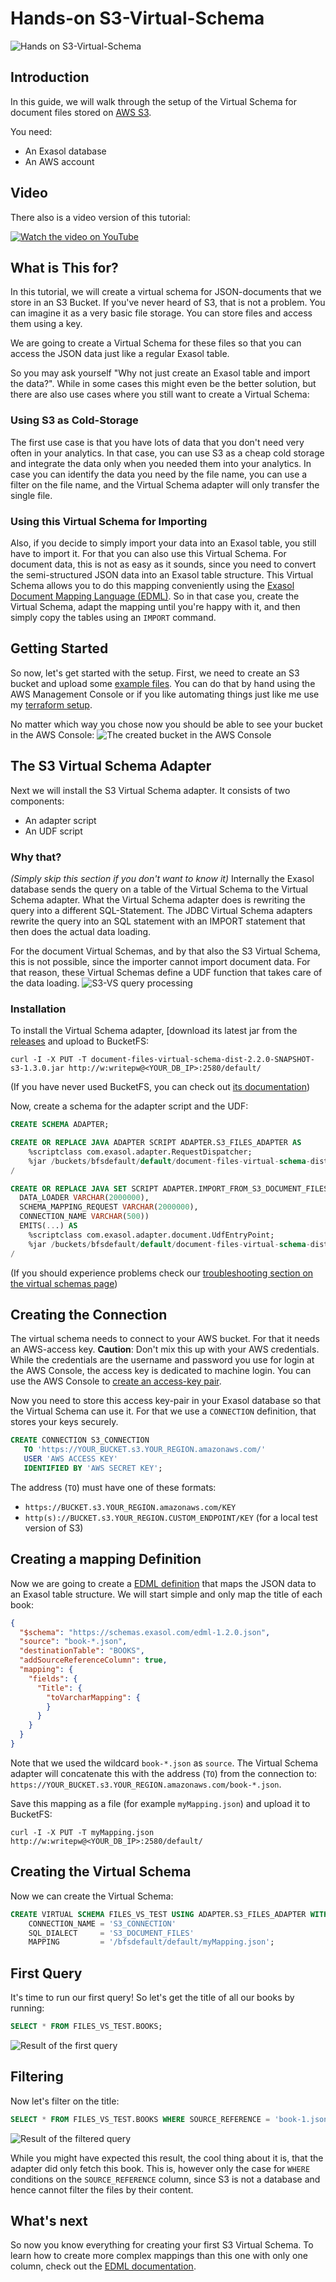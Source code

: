 # Hands-on S3-Virtual-Schema

![Hands on S3-Virtual-Schema](./title.png)

## Introduction

In this guide, we will walk through the setup of the Virtual Schema for document files stored on [AWS S3](https://aws.amazon.com/s3/).

You need:

* An Exasol database
* An AWS account

## Video

There also is a video version of this tutorial:

[![Watch the video on YouTube](video.png)](https://youtu.be/Ot4tlVc57GA)


## What is This for?

In this tutorial, we will create a virtual schema for JSON-documents that we store in an S3 Bucket.
If you've never heard of S3, that is not a problem. You can imagine it as a very basic file storage.
You can store files and access them using a key.

We are going to create a Virtual Schema for these files so that you can access the JSON data just like a regular Exasol table.

So you may ask yourself "Why not just create an Exasol table and import the data?".
While in some cases this might even be the better solution, but there are also use cases where you still want to create a Virtual Schema:

### Using S3 as Cold-Storage

The first use case is that you have lots of data that you don't need very often in your analytics.
In that case, you can use S3 as a cheap cold storage and integrate the data only when you needed them into your analytics.
In case you can identify the data you need by the file name, you can use a filter on the file name, and the Virtual Schema adapter will only transfer the single file.

### Using this Virtual Schema for Importing

Also, if you decide to simply import your data into an Exasol table, you still have to import it.
For that you can also use this Virtual Schema.
For document data, this is not as easy as it sounds, since you need to convert the semi-structured JSON data into an Exasol table structure.
This Virtual Schema allows you to do this mapping conveniently using the [Exasol Document Mapping Language (EDML)][edml-guide].
So in that case you, create the Virtual Schema, adapt the mapping until you're happy with it, and then simply copy the tables using an `IMPORT` command. 

## Getting Started

So now, let's get started with the setup.
First, we need to create an S3 bucket and upload some [example files](./books).
You can do that by hand using the AWS Management Console or if you like automating things just like me use my [terraform setup](terraform_setup.md).

No matter which way you chose now you should be able to see your bucket in the AWS Console:
![The created bucket in the AWS Console](awsBucket.png)

## The S3 Virtual Schema Adapter

Next we will install the S3 Virtual Schema adapter.
It consists of two components:

* An adapter script
* An UDF script

### Why that?
*(Simply skip this section if you don't want to know it)*
Internally the Exasol database sends the query on a table of the Virtual Schema to the Virtual Schema adapter.
What the Virtual Schema adapter does is rewriting the query into a different SQL-Statement.
The JDBC Virtual Schema adapters rewrite the query into an SQL statement with an IMPORT statement that then does the actual data loading.

For the document Virtual Schemas, and by that also the S3 Virtual Schema, this is not possible, since the importer cannot import document data.
For that reason, these Virtual Schemas define a UDF function that takes care of the data loading.
![S3-VS query processing](./s3VirtualSchemaUdfCall.png)

### Installation

To install the Virtual Schema adapter, [download its latest jar from the [releases](https://github.com/exasol/s3-document-files-virtual-schema/releases) and upload to BucketFS:

``` shell script
curl -I -X PUT -T document-files-virtual-schema-dist-2.2.0-SNAPSHOT-s3-1.3.0.jar http://w:writepw@<YOUR_DB_IP>:2580/default/
```

(If you have never used BucketFS, you can check out [its documentation](https://docs.exasol.com/database_concepts/bucketfs/bucketfs.htm))

Now, create a schema for the adapter script and the UDF:

```sql
CREATE SCHEMA ADAPTER;

CREATE OR REPLACE JAVA ADAPTER SCRIPT ADAPTER.S3_FILES_ADAPTER AS
    %scriptclass com.exasol.adapter.RequestDispatcher;
    %jar /buckets/bfsdefault/default/document-files-virtual-schema-dist-2.2.0-SNAPSHOT-s3-1.3.0.jar;
/

CREATE OR REPLACE JAVA SET SCRIPT ADAPTER.IMPORT_FROM_S3_DOCUMENT_FILES(
  DATA_LOADER VARCHAR(2000000),
  SCHEMA_MAPPING_REQUEST VARCHAR(2000000),
  CONNECTION_NAME VARCHAR(500))
  EMITS(...) AS
    %scriptclass com.exasol.adapter.document.UdfEntryPoint;
    %jar /buckets/bfsdefault/default/document-files-virtual-schema-dist-2.2.0-SNAPSHOT-s3-1.3.0.jar;
/
```

(If you should experience problems check our [troubleshooting section on the virtual schemas page](https://docs.exasol.com/database_concepts/virtual_schema/user_guide.htm))

## Creating the Connection

The virtual schema needs to connect to your AWS bucket.
For that it needs an AWS-access key. 
**Caution**: Don't mix this up with your AWS credentials. 
While the credentials are the username and password you use for login at the AWS Console, the access key is dedicated to machine login.
You can use the AWS Console to [create an access-key pair](https://docs.aws.amazon.com/IAM/latest/UserGuide/id_credentials_access-keys.html#Using_CreateAccessKey).

Now you need to store this access key-pair in your Exasol database so that the Virtual Schema can use it. 
For that we use a `CONNECTION` definition, that stores your keys securely.

 ```sql
CREATE CONNECTION S3_CONNECTION
    TO 'https://YOUR_BUCKET.s3.YOUR_REGION.amazonaws.com/'
    USER 'AWS ACCESS KEY'
    IDENTIFIED BY 'AWS SECRET KEY';
``` 

The address (`TO`) must have one of these formats:

* `https://BUCKET.s3.YOUR_REGION.amazonaws.com/KEY`
* `http(s)://BUCKET.s3.YOUR_REGION.CUSTOM_ENDPOINT/KEY` (for a local test version of S3)

## Creating a mapping Definition

Now we are going to create a [EDML definition][edml-guide] that maps the JSON data to an Exasol table structure.
We will start simple and only map the title of each book:

```json
{
  "$schema": "https://schemas.exasol.com/edml-1.2.0.json",
  "source": "book-*.json",
  "destinationTable": "BOOKS",
  "addSourceReferenceColumn": true,
  "mapping": {
    "fields": {
      "Title": {
        "toVarcharMapping": {
        }
      }
    }
  }
}
``` 

Note that we used the wildcard `book-*.json` as `source`. 
The Virtual Schema adapter will concatenate this with the address (`TO`) from the connection to:
`https://YOUR_BUCKET.s3.YOUR_REGION.amazonaws.com/book-*.json`.

Save this mapping as a file (for example `myMapping.json`) and upload it to BucketFS:

``` shell script
curl -I -X PUT -T myMapping.json http://w:writepw@<YOUR_DB_IP>:2580/default/
```
 
## Creating the Virtual Schema

Now we can create the Virtual Schema:

```sql
CREATE VIRTUAL SCHEMA FILES_VS_TEST USING ADAPTER.S3_FILES_ADAPTER WITH
    CONNECTION_NAME = 'S3_CONNECTION'
    SQL_DIALECT     = 'S3_DOCUMENT_FILES'
    MAPPING         = '/bfsdefault/default/myMapping.json';
```

## First Query

It's time to run our first query!
So let's get the title of all our books by running:

```sql
SELECT * FROM FILES_VS_TEST.BOOKS;
```

![Result of the first query](./result1.png)

## Filtering

Now let's filter on the title:

```sql
SELECT * FROM FILES_VS_TEST.BOOKS WHERE SOURCE_REFERENCE = 'book-1.json';
```

![Result of the filtered query](./result2.png)

While you might have expected this result, the cool thing about it is, that the adapter did only fetch this book.
This is, however only the case for `WHERE` conditions on the `SOURCE_REFERENCE` column, since S3 is not a database and hence cannot filter the files by their content.

## What's next

So now you know everything for creating your first S3 Virtual Schema.
To learn how to create more complex mappings than this one with only one column, check out the [EDML documentation][edml-guide].


[edml-guide]: https://github.com/exasol/virtual-schema-common-document/blob/main/doc/user_guide/edml_user_guide.md
